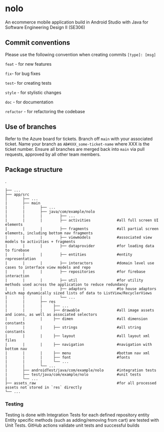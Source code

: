 # nolo
An ecommerce mobile application build in Android Studio with Java for Software Engineering Design II (SE306)

## Commit conventions
Please use the following convention when creating commits `[type]: [msg]`

`feat` - for new features

`fix`- for bug fixes

`test`- for creating tests

`style` - for stylistic changes

`doc` - for documentation

`refactor` - for refactoring the codebase

## Use of branches
Refer to the Azure board for tickets. Branch off `main` with your associated ticket. Name your branch as `AB#XXX_some-ticket-name` where XXX is the ticket number. Ensure all branches are merged back into `main` via pull requests, approved by all other team members.


## Package structure
  .
  
    ├── ...
    ├── app/src
    │       ├── ...
    |       ├── main
    |       |       ├── ...
    |       |       ├── java/com/example/nolo 
    |       |       |        ├── ...
    |       |       |        ├── activities            #all full screen UI elements
    |       |       |        ├── fragments             #all partial screen elements, including bottom nav fragments
    |       |       |        ├── viewmodels            #associated view models to activities + fragments
    |       |       |        ├── dataprovider          #for loading data to firebase
    |       |       |        ├── entities              #entity representation
    |       |       |        ├── interactors           #domain level use cases to interface view models and repo
    |       |       |        ├── repositories          #for firebase interaction
    |       |       |        ├── util                  #for utility methods used across the application to reduce redundancy
    |       |       |        ├── adaptors              #to house adaptors which map dynamically sized lists of data to ListView/RecyclerViews
    |       |       |        └── ...
    |       |       ├── res 
    |       |       |     ├── ...
    |       |       |     ├── drawable                 #all image assets and icons, as well as associated selectors
    |       |       |     ├── dimen                    #all dimension constants
    |       |       |     ├── strings                  #all string constants
    |       |       |     ├── layout                   #all layout xml files
    |       |       |     ├── navigation               #navigation with bottom nav
    |       |       |     ├── menu                     #bottom nav xml
    |       |       |     ├── font                     #fonts
    |       |       |     └── ...
    |       |       └── ...
    |       ├── androidTest/java/com/example/nolo      #integration tests
    |       ├── test/java/com/example/nolo             #unit tests
    |       └── ...
    ├── assets_raw                                     #for all processed assets not stored in `res` directly
    └── ...
    
### Testing
Testing is done with Integration Tests for each defined repository entity
Entity specific methods (such as adding/removing from cart) are tested with Unit Tests.
GitHub actions validate unit tests and successful builds
